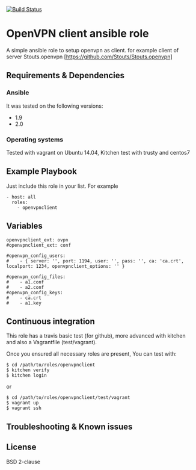 [![Build Status](https://travis-ci.org/juju4/ansible-openvpnclient.svg?branch=master)](https://travis-ci.org/juju4/ansible-openvpnclient)
# OpenVPN client ansible role

A simple ansible role to setup openvpn as client.
for example client of server Stouts.openvpn [https://github.com/Stouts/Stouts.openvpn]

## Requirements & Dependencies

### Ansible
It was tested on the following versions:
 * 1.9
 * 2.0

### Operating systems

Tested with vagrant on Ubuntu 14.04, Kitchen test with trusty and centos7

## Example Playbook

Just include this role in your list.
For example

```
- host: all
  roles:
    - openvpnclient
```

## Variables

```
openvpnclient_ext: ovpn
#openvpnclient_ext: conf

#openvpn_config_users:
#    - { server: '', port: 1194, user: '', pass: '', ca: 'ca.crt', localport: 1234, openvpnclient_options: '' }

#openvpn_config_files:
#    - a1.conf
#    - a2.conf
#openvpn_config_keys:
#    - ca.crt
#    - a1.key

```

## Continuous integration

This role has a travis basic test (for github), more advanced with kitchen and also a Vagrantfile (test/vagrant).

Once you ensured all necessary roles are present, You can test with:
```
$ cd /path/to/roles/openvpnclient
$ kitchen verify
$ kitchen login
```
or
```
$ cd /path/to/roles/openvpnclient/test/vagrant
$ vagrant up
$ vagrant ssh
```

## Troubleshooting & Known issues


## License

BSD 2-clause

